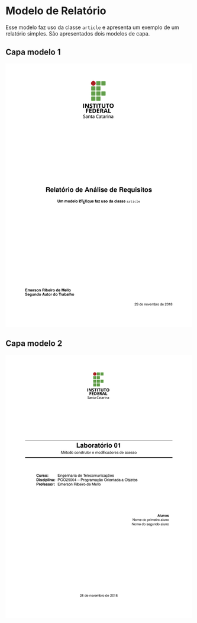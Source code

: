 # Modelo de Relatório

Esse modelo faz uso da classe `article` e apresenta um exemplo de um relatório simples. São apresentados dois modelos de capa.

## Capa modelo 1
![modelo 1](screenshot-modelo-1.png)


## Capa modelo 2
![modelo 1](screenshot-modelo-2.png)